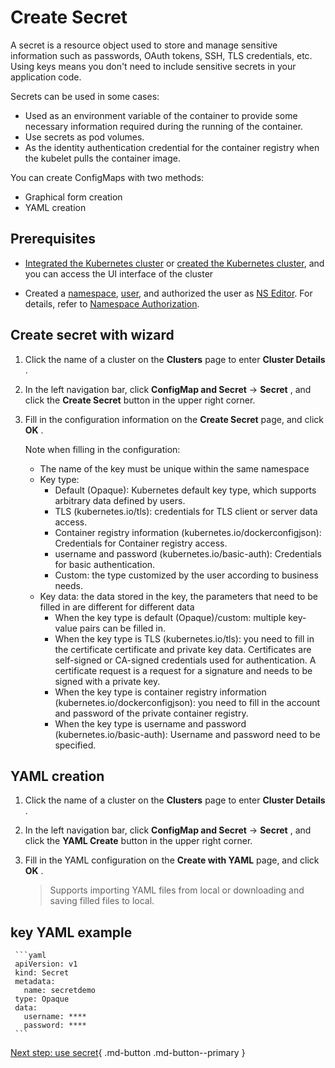 # Create Secret

A secret is a resource object used to store and manage sensitive information such as passwords,
OAuth tokens, SSH, TLS credentials, etc. Using keys means you don't need to include sensitive secrets
in your application code.

Secrets can be used in some cases:

- Used as an environment variable of the container to provide some necessary information
  required during the running of the container.
- Use secrets as pod volumes.
- As the identity authentication credential for the container registry
  when the kubelet pulls the container image.

You can create ConfigMaps with two methods:

- Graphical form creation
- YAML creation

## Prerequisites

- [Integrated the Kubernetes cluster](../clusters/integrate-cluster.md) or
  [created the Kubernetes cluster](../clusters/create-cluster.md),
  and you can access the UI interface of the cluster

- Created a [namespace](../namespaces/createns.md),
  [user](../../ghippo/access-control/user.md),
  and authorized the user as [NS Editor](../permissions/permission-brief.md#ns-editor).
  For details, refer to [Namespace Authorization](../permissions/cluster-ns-auth.md).

## Create secret with wizard

1. Click the name of a cluster on the __Clusters__ page to enter __Cluster Details__ .

     

2. In the left navigation bar, click __ConfigMap and Secret__ -> __Secret__ , and click the __Create Secret__ button in the upper right corner.

     

3. Fill in the configuration information on the __Create Secret__ page, and click __OK__ .

     

     Note when filling in the configuration:

     - The name of the key must be unique within the same namespace
     - Key type:
         - Default (Opaque): Kubernetes default key type, which supports arbitrary data defined by users.
         - TLS (kubernetes.io/tls): credentials for TLS client or server data access.
         - Container registry information (kubernetes.io/dockerconfigjson): Credentials for Container registry access.
         - username and password (kubernetes.io/basic-auth): Credentials for basic authentication.
         - Custom: the type customized by the user according to business needs.
     - Key data: the data stored in the key, the parameters that need to be filled in are different for different data
         - When the key type is default (Opaque)/custom: multiple key-value pairs can be filled in.
         - When the key type is TLS (kubernetes.io/tls): you need to fill in the certificate certificate and private key data. Certificates are self-signed or CA-signed credentials used for authentication. A certificate request is a request for a signature and needs to be signed with a private key.
         - When the key type is container registry information (kubernetes.io/dockerconfigjson): you need to fill in the account and password of the private container registry.
         - When the key type is username and password (kubernetes.io/basic-auth): Username and password need to be specified.

## YAML creation

1. Click the name of a cluster on the __Clusters__ page to enter __Cluster Details__ .

     

2. In the left navigation bar, click __ConfigMap and Secret__ -> __Secret__ , and click the __YAML Create__ button in the upper right corner.

     

3. Fill in the YAML configuration on the __Create with YAML__ page, and click __OK__ .

     > Supports importing YAML files from local or downloading and saving filled files to local.

     

## key YAML example

     ```yaml
     apiVersion: v1
     kind: Secret
     metadata:
       name: secretdemo
     type: Opaque
     data:
       username: ****
       password: ****
     ```

[Next step: use secret](use-secret.md){ .md-button .md-button--primary }